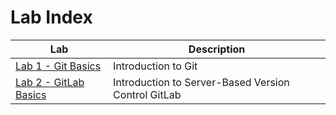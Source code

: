 # Lab Index

| Lab | Description |
| --- | ----------- |
| [Lab 1 - Git Basics](GIT.md) | Introduction to Git |
| [Lab 2 - GitLab Basics](GIT.md) | Introduction to Server-Based Version Control GitLab |